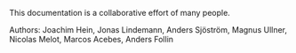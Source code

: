This documentation is a collaborative effort of many people.

Authors: Joachim Hein, Jonas Lindemann, Anders Sjöström, Magnus Ullner, Nicolas Melot, Marcos Acebes, Anders Follin


